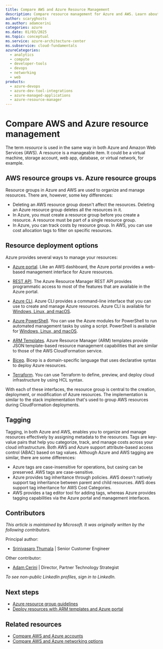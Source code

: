 ```yaml
---
title: Compare AWS and Azure Resource Management
description: Compare resource management for Azure and AWS. Learn about the differences between Azure and AWS resource groups. Learn about Azure management interfaces.
author: scaryghosts
ms.author: adamcerini
categories: azure
ms.date: 01/03/2025
ms.topic: conceptual
ms.service: azure-architecture-center
ms.subservice: cloud-fundamentals
azureCategories:
  - analytics
  - compute
  - developer-tools
  - devops
  - networking
  - web
products:
  - azure-devops
  - azure-dev-tool-integrations
  - azure-managed-applications
  - azure-resource-manager
---
```


# Compare AWS and Azure resource management

The term *resource* is used in the same way in both Azure and Amazon Web Services (AWS). A resource is a manageable item. It could be a virtual machine, storage account, web app, database, or virtual network, for example.

## AWS resource groups vs. Azure resource groups

Resource groups in Azure and AWS are used to organize and manage resources. There are, however, some key differences:

- Deleting an AWS resource group doesn't affect the resources. Deleting an Azure resource group deletes all the resources in it. 
- In Azure, you must create a resource group before you create a resource. A resource must be part of a single resource group.
- In Azure, you can track costs by resource group. In AWS, you can use cost allocation tags to filter on specific resources.

## Resource deployment options

Azure provides several ways to manage your resources:

- [Azure portal](/azure/azure-resource-manager/templates/deploy-portal). Like an AWS dashboard, the Azure portal provides a web-based management interface for Azure resources.

- [REST API](/azure/azure-resource-manager/templates/deploy-rest). The Azure Resource Manager REST API provides programmatic access to most of the features that are available in the Azure portal.

- [Azure CLI](/azure/azure-resource-manager/templates/deploy-cli). Azure CLI provides a command-line interface that you can use to create and manage Azure resources. Azure CLI is available for [Windows, Linux, and macOS](/cli/azure).

- [Azure PowerShell](/azure/azure-resource-manager/powershell-azure-resource-manager). You can use the Azure modules for PowerShell to run automated management tasks by using a script. PowerShell is available for [Windows, Linux, and macOS](https://github.com/PowerShell/PowerShell).

- [ARM Templates](/azure/azure-resource-manager/templates/template-tutorial-create-first-template?tabs=azure-powershell). Azure Resource Manager (ARM) templates provide JSON template-based resource management capabilities that are similar to those of the AWS CloudFormation service.

- [Bicep](/azure/azure-resource-manager/bicep/overview?tabs=bicep). Bicep is a domain-specific language that uses declarative syntax to deploy Azure resources.

- [Terraform](/azure/developer/terraform/get-started-azapi-resource). You can use Terraform to define, preview, and deploy cloud infrastructure by using HCL syntax.

With each of these interfaces, the resource group is central to the creation, deployment, or modification of Azure resources. The implementation is similar to the stack implementation that's used to group AWS resources during CloudFormation deployments.

## Tagging

Tagging, in both Azure and AWS, enables you to organize and manage resources effectively by assigning metadata to the resources. Tags are key-value pairs that help you categorize, track, and manage costs across your cloud infrastructure. Both AWS and Azure support attribute-based access control (ABAC) based on tag values. Although Azure and AWS tagging are similar, there are some differences:

- Azure tags are case-insensitive for operations, but casing can be preserved. AWS tags are case-sensitive. 
- Azure provides tag inheritance through policies. AWS doesn't natively support tag inheritance between parent and child resources. AWS does support tag inheritance for AWS Cost Categories. 
- AWS provides a tag editor tool for adding tags, whereas Azure provides tagging capabilities via the Azure portal and management interfaces.

## Contributors

*This article is maintained by Microsoft. It was originally written by the following contributors.*

Principal author:

- [Srinivasaro Thumala](https://www.linkedin.com/in/srini-thumala/) | Senior Customer Engineer

Other contributor:

- [Adam Cerini](https://www.linkedin.com/in/adamcerini) | 
Director, Partner Technology Strategist

*To see non-public LinkedIn profiles, sign in to LinkedIn.*

## Next steps

- [Azure resource group guidelines](/azure/azure-resource-manager/resource-group-overview#resource-groups)
- [Deploy resources with ARM templates and Azure portal](/azure/azure-resource-manager/templates/deploy-portal)

## Related resources

- [Compare AWS and Azure accounts](accounts.md)
- [Compare AWS and Azure networking options](networking.md)
